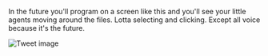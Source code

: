 In the future you'll program on a screen like this and you'll see your little agents moving around the files. Lotta selecting and clicking. Except all voice because it's the future.


![Tweet image](/assets/crosspoast/GYV0_a6WMAA4saj.jpg)

